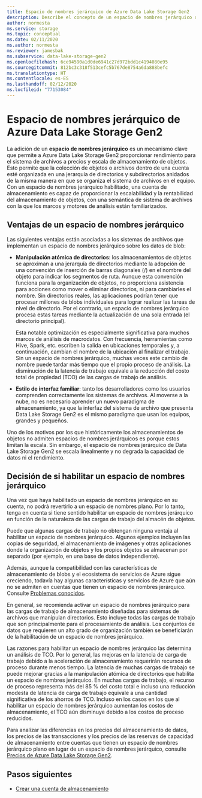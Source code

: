 ```yaml
---
title: Espacio de nombres jerárquico de Azure Data Lake Storage Gen2
description: Describe el concepto de un espacio de nombres jerárquico de Azure Data Lake Storage Gen2.
author: normesta
ms.service: storage
ms.topic: conceptual
ms.date: 02/11/2020
ms.author: normesta
ms.reviewer: jamesbak
ms.subservice: data-lake-storage-gen2
ms.openlocfilehash: 6ce94590a1d0de6941c27d972bdd1c4194080e95
ms.sourcegitcommit: 812bc3c318f513cefc5b767de8754a6da888befc
ms.translationtype: HT
ms.contentlocale: es-ES
ms.lasthandoff: 02/12/2020
ms.locfileid: "77153084"
---
```

# <a name="azure-data-lake-storage-gen2-hierarchical-namespace"></a>Espacio de nombres jerárquico de Azure Data Lake Storage Gen2

La adición de un **espacio de nombres jerárquico** es un mecanismo clave que permite a Azure Data Lake Storage Gen2 proporcionar rendimiento para el sistema de archivos a precios y escala de almacenamiento de objetos. Esto permite que la colección de objetos o archivos dentro de una cuenta esté organizada en una jerarquía de directorios y subdirectorios anidados de la misma manera en que se organiza el sistema de archivos en el equipo. Con un espacio de nombres jerárquico habilitado, una cuenta de almacenamiento es capaz de proporcionar la escalabilidad y la rentabilidad del almacenamiento de objetos, con una semántica de sistema de archivos con la que los marcos y motores de análisis están familiarizados.

## <a name="the-benefits-of-a-hierarchical-namespace"></a>Ventajas de un espacio de nombres jerárquico

Las siguientes ventajas están asociadas a los sistemas de archivos que implementan un espacio de nombres jerárquico sobre los datos de blob:

- **Manipulación atómica de directorios**: los almacenamientos de objetos se aproximan a una jerarquía de directorios mediante la adopción de una convención de inserción de barras diagonales (/) en el nombre del objeto para indicar los segmentos de ruta. Aunque esta convención funciona para la organización de objetos, no proporciona asistencia para acciones como mover o eliminar directorios, ni para cambiarles el nombre. Sin directorios reales, las aplicaciones podrían tener que procesar millones de blobs individuales para lograr realizar las tareas de nivel de directorio. Por el contrario, un espacio de nombres jerárquico procesa estas tareas mediante la actualización de una sola entrada (el directorio principal).

    Esta notable optimización es especialmente significativa para muchos marcos de análisis de macrodatos. Con frecuencia, herramientas como Hive, Spark, etc. escriben la salida en ubicaciones temporales y, a continuación, cambian el nombre de la ubicación al finalizar el trabajo. Sin un espacio de nombres jerárquico, muchas veces este cambio de nombre puede tardar más tiempo que el propio proceso de análisis. La disminución de la latencia de trabajo equivale a la reducción del costo total de propiedad (TCO) de las cargas de trabajo de análisis.

- **Estilo de interfaz familiar**: tanto los desarrolladores como los usuarios comprenden correctamente los sistemas de archivos. Al moverse a la nube, no es necesario aprender un nuevo paradigma de almacenamiento, ya que la interfaz del sistema de archivo que presenta Data Lake Storage Gen2 es el mismo paradigma que usan los equipos, grandes y pequeños.

Uno de los motivos por los que históricamente los almacenamientos de objetos no admiten espacios de nombres jerárquicos es porque estos limitan la escala. Sin embargo, el espacio de nombres jerárquico de Data Lake Storage Gen2 se escala linealmente y no degrada la capacidad de datos ni el rendimiento.

## <a name="deciding-whether-to-enable-a-hierarchical-namespace"></a>Decisión de si habilitar un espacio de nombres jerárquico

Una vez que haya habilitado un espacio de nombres jerárquico en su cuenta, no podrá revertirlo a un espacio de nombres plano. Por lo tanto, tenga en cuenta si tiene sentido habilitar un espacio de nombres jerárquico en función de la naturaleza de las cargas de trabajo del almacén de objetos.

Puede que algunas cargas de trabajo no obtengan ninguna ventaja al habilitar un espacio de nombres jerárquico. Algunos ejemplos incluyen las copias de seguridad, el almacenamiento de imágenes y otras aplicaciones donde la organización de objetos y los propios objetos se almacenan por separado (por ejemplo, en una base de datos independiente). 

Además, aunque la compatibilidad con las características de almacenamiento de blobs y el ecosistema de servicios de Azure sigue creciendo, todavía hay algunas características y servicios de Azure que aún no se admiten en cuentas que tienen un espacio de nombres jerárquico. Consulte [Problemas conocidos](data-lake-storage-known-issues.md). 

En general, se recomienda activar un espacio de nombres jerárquico para las cargas de trabajo de almacenamiento diseñadas para sistemas de archivos que manipulan directorios. Esto incluye todas las cargas de trabajo que son principalmente para el procesamiento de análisis. Los conjuntos de datos que requieren un alto grado de organización también se beneficiarán de la habilitación de un espacio de nombres jerárquico.

Las razones para habilitar un espacio de nombres jerárquico las determina un análisis de TCO. Por lo general, las mejoras en la latencia de carga de trabajo debido a la aceleración de almacenamiento requerirán recursos de proceso durante menos tiempo. La latencia de muchas cargas de trabajo se puede mejorar gracias a la manipulación atómica de directorios que habilita un espacio de nombres jerárquico. En muchas cargas de trabajo, el recurso de proceso representa más del 85 % del costo total e incluso una reducción modesta de latencia de carga de trabajo equivale a una cantidad significativa de los ahorros de TCO. Incluso en los casos en los que al habilitar un espacio de nombres jerárquico aumentan los costos de almacenamiento, el TCO aún disminuye debido a los costos de proceso reducidos.

Para analizar las diferencias en los precios del almacenamiento de datos, los precios de las transacciones y los precios de las reservas de capacidad de almacenamiento entre cuentas que tienen un espacio de nombres jerárquico plano en lugar de un espacio de nombres jerárquico, consulte [Precios de Azure Data Lake Storage Gen2](https://azure.microsoft.com/pricing/details/storage/data-lake/).

## <a name="next-steps"></a>Pasos siguientes

- [Crear una cuenta de almacenamiento](./data-lake-storage-quickstart-create-account.md)

